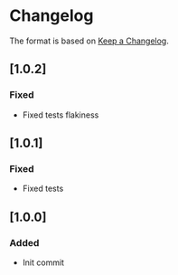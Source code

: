 # Changelog

The format is based on [Keep a Changelog](https://keepachangelog.com/en/1.0.0/).

## [1.0.2]
### Fixed
- Fixed tests flakiness

## [1.0.1]
### Fixed
- Fixed tests

## [1.0.0]
### Added
- Init commit
